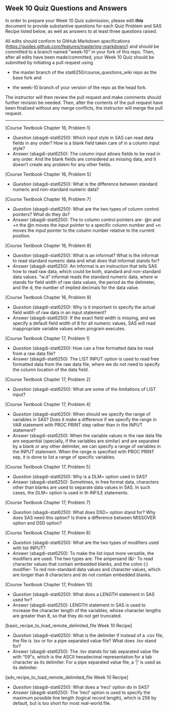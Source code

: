 ## Week 10 Quiz Questions and Answers

In order to prepare your Week 10 Quiz submission, please edit ***this*** document to provide substantive questions for each Quiz Problem and SAS Recipe listed below, as well as answers to at least three questions raised.

All edits should conform to GitHub Markdown specifications (https://guides.github.com/features/mastering-markdown/) and should be committed to a branch named "week-10" in your fork of this repo. Then, after all edits have been made/committed, your Week 10 Quiz should be submitted by initiating a pull request using

- the master branch of the stat6250/course_questions_wiki repo as the base fork and

- the week-10 branch of your version of the repo as the head fork.

The instructor will then review the pull request and make comments should further revision be needed. Then, after the contents of the pull request have been finalized without any merge conflicts, the instructor will merge the pull request.

********************************************************************************



[Course Textbook Chapter 16, Problem 1]
- *Question* (sbagdi-stat6250): Which input style in SAS can read data fields in any order? How is a blank field taken care of in a column input style?
- *Answer* (sbagdi-stat6250): The column input allows fields to be read in any order. And the blank fields are considered as missing data, and it doesn’t create any problem for any other fields.



[Course Textbook Chapter 16, Problem 5]
- *Question* (sbagdi-stat6250): What is the difference between standard numeric and non-standard numeric data?



[Course Textbook Chapter 16, Problem 7]
- *Question* (sbagdi-stat6250): What are the two types of column control pointers? What do they do?
- *Answer* (sbagdi-stat6250): The to column control pointers are- @n and +n the @n moves the input pointer to a specific column number and +n moves the input pointer to the column number relative to the current position.



[Course Textbook Chapter 16, Problem 8]
- *Question* (sbagdi-stat6250): What is an informat? What is the informat to read standard numeric data and what does that informat stands for?
- *Answer* (sbagdi-stat6250): An informat is an instruction that tells SAS how to read raw data, which could be both, standard and non-standard data values. “w.d” informat reads the standard numeric data, where w stands for field width of raw data values, the period as the delimeter, and the d, the number of implied decimals for the data value.



[Course Textbook Chapter 16, Problem 9]
- *Question* (sbagdi-stat6250): Why is it important to specify the actual field width of raw data in an input statement?
- *Answer* (sbagdi-stat6250): If the exact field width is missing, and we specify a default field width of 8 for all numeric values, SAS will read inappropriate variable values when program executes.



[Course Textbook Chapter 17, Problem 1]
- *Question* (sbagdi-stat6250): How can a free formatted data be read from a raw data file?
- *Answer* (sbagdi-stat6250): The LIST INPUT option is used to read free formatted data from the raw data file, where we do not need to specify the column location of the data field.



[Course Textbook Chapter 17, Problem 2]
- *Question* (sbagdi-stat6250): What are some of the limitations of LIST input?



[Course Textbook Chapter 17, Problem 4]
- *Question* (sbagdi-stat6250): When should we specify the range of variables in SAS? Does it make a difference if we specify the range in VAR statement with PROC PRINT step rather than in the INPUT statement?
- *Answer* (sbagdi-stat6250): When the variable values in the raw data file are sequential (specially, if the variables are similar) and are separated by a blank or any other delimiter, we can specify a range of variables in the INPUT statement. When the range is specified with PROC PRINT sep, it is done to list a range of specific variables. 



[Course Textbook Chapter 17, Problem 5]
- *Question* (sbagdi-stat6250): Why is a DLM= option used in SAS?
- *Answer* (sbagdi-stat6250): Sometimes, in free format data, characters other than blanks are used to separate data values in SAS. In such cases, the DLM= option is used in th INFILE statements.



[Course Textbook Chapter 17, Problem 7]
- *Question* (sbagdi-stat6250): What does DSD= option stand for? Why does SAS need this option? Is there a difference between MISSOVER option and DSD option?



[Course Textbook Chapter 17, Problem 8]
- *Question* (sbagdi-stat6250): What are the two types of modifiers used with list INPUT?
- *Answer* (sbagdi-stat6250): To make the list input more versatile, the modifiers are used. The two types are: The ampersand (&)- To read character values that contain embedded blanks, and the colon (:) modifier- To red non-standard data values and character values, which are longer than 8 characters and do not contain embedded blanks.



[Course Textbook Chapter 17, Problem 10]
- *Question* (sbagdi-stat6250): What does a LENGTH statement in SAS used for?
- *Answer* (sbagdi-stat6250): LENGTH statement in SAS is used to increase the character length of the variables, whose character lengths are greater than 8, so that they do not get truncated.



[basic_recipe_to_load_remote_delimited_file Week 10 Recipe]
- *Question* (sbagdi-stat6250): What is the delimiter if instead of a .csv file, the file is .tsv or for a pipe separated value file? What does .tsv stand for?
- *Answer* (sbagdi-stat6250): The .tsv stands for tab separated value file with “09”x, which is the ASCII hexadecimal representation for a tab character as its delimiter. For a pipe separated value file, a ‘|’ is used as its delimiter.



[adv_recipe_to_load_remote_delimited_file Week 10 Recipe]
- *Question* (sbagdi-stat6250): What does a ‘lrecl’ option do in SAS?
- *Answer* (sbagdi-stat6250): The ‘lrecl’ option is used to specify the maximum possible line length (logical record length), which is 256 by default, but is too short for most real-world file. 


